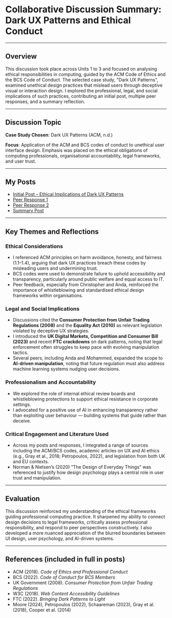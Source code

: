 # Collaborative Discussion Summary: Dark UX Patterns and Ethical Conduct

---

## Overview

This discussion took place across Units 1 to 3 and focused on analysing ethical responsibilities in computing, guided by the ACM Code of Ethics and the BCS Code of Conduct. The selected case study, "Dark UX Patterns", examined unethical design practices that mislead users through deceptive visual or interaction design. I explored the professional, legal, and social implications of such practices, contributing an initial post, multiple peer responses, and a summary reflection.

---

## Discussion Topic

**Case Study Chosen**: Dark UX Patterns (ACM, n.d.)

**Focus**: Application of the ACM and BCS codes of conduct to unethical user interface design. Emphasis was placed on the ethical obligations of computing professionals, organisational accountability, legal frameworks, and user trust.

---

## My Posts

- [Initial Post – Ethical Implications of Dark UX Patterns](./Posts/initial-post.md)
- [Peer Response 1](./Posts/peer-response1.md)
- [Peer Response 2](./Posts/peer-response2.md)
- [Summary Post](./Posts/summary-post.md)

---

## Key Themes and Reflections

### Ethical Considerations

- I referenced ACM principles on harm avoidance, honesty, and fairness (1.1–1.4), arguing that dark UX practices breach these codes by misleading users and undermining trust.
- BCS codes were used to demonstrate failure to uphold accessibility and transparency, particularly around public welfare and equal access to IT.
- Peer feedback, especially from Christopher and Anda, reinforced the importance of whistleblowing and standardised ethical design frameworks within organisations.

### Legal and Social Implications

- Discussions cited the **Consumer Protection from Unfair Trading Regulations (2008)** and the **Equality Act (2010)** as relevant legislation violated by deceptive UX strategies.
- I introduced the **UK Digital Markets, Competition and Consumer Bill (2023)** and recent **FTC crackdowns** on dark patterns, noting that legal enforcement often struggles to keep pace with evolving manipulation tactics.
- Several peers, including Anda and Mohammed, expanded the scope to **AI-driven manipulation**, noting that future regulation must also address machine learning systems nudging user decisions.

### Professionalism and Accountability

- We explored the role of internal ethical review boards and whistleblowing protections to support ethical resistance in corporate settings.
- I advocated for a positive use of AI in enhancing transparency rather than exploiting user behaviour — building systems that guide rather than deceive.

### Critical Engagement and Literature Used

- Across my posts and responses, I integrated a range of sources including the ACM/BCS codes, academic articles on UX and AI ethics (e.g., Gray et al., 2018; Petropoulos, 2022), and legislation from both UK and EU contexts.
- Norman & Nielsen’s (2020) “The Design of Everyday Things” was referenced to justify how design psychology plays a central role in user trust and manipulation.

---

## Evaluation

This discussion reinforced my understanding of the ethical frameworks guiding professional computing practice. It sharpened my ability to connect design decisions to legal frameworks, critically assess professional responsibility, and respond to peer perspectives constructively. I also developed a more nuanced appreciation of the blurred boundaries between UI design, user psychology, and AI-driven systems.

---

## References (included in full in posts)

- ACM (2018). *Code of Ethics and Professional Conduct*
- BCS (2022). *Code of Conduct for BCS Members*
- UK Government (2008). *Consumer Protection from Unfair Trading Regulations*
- W3C (2018). *Web Content Accessibility Guidelines*
- FTC (2022). *Bringing Dark Patterns to Light*
- Moore (2024), Petropoulos (2022), Schaareman (2023), Gray et al. (2018), Cooper et al. (2014)

